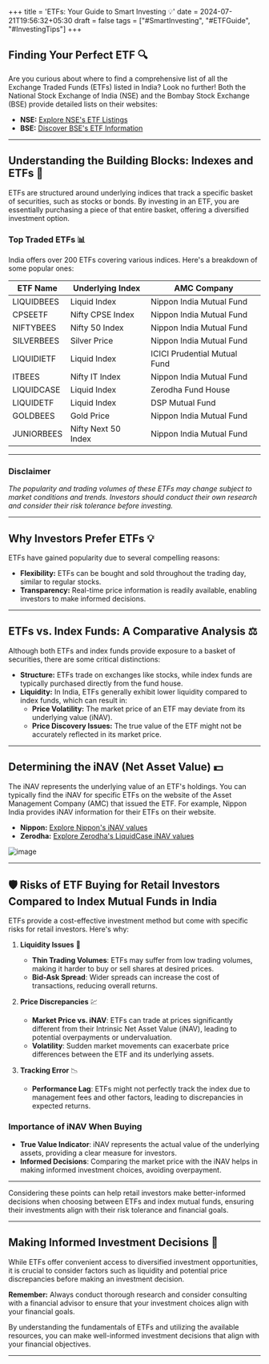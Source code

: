 +++
title = 'ETFs: Your Guide to Smart Investing 💡'
date = 2024-07-21T19:56:32+05:30
draft = false
tags = ["#SmartInvesting", "#ETFGuide", "#InvestingTips"]
+++

## Finding Your Perfect ETF 🔍

Are you curious about where to find a comprehensive list of all the Exchange Traded Funds (ETFs) listed in India? Look no further! Both the National Stock Exchange of India (NSE) and the Bombay Stock Exchange (BSE) provide detailed lists on their websites:

- **NSE:** [Explore NSE's ETF Listings](https://www.nseindia.com/market-data/exchange-traded-funds-etf)
- **BSE:** [Discover BSE's ETF Information](https://www.bseindia.com/markets/etf/ETF_MktWatch.aspx)

---

## Understanding the Building Blocks: Indexes and ETFs 🧱

ETFs are structured around underlying indices that track a specific basket of securities, such as stocks or bonds. By investing in an ETF, you are essentially purchasing a piece of that entire basket, offering a diversified investment option.

### Top Traded ETFs 📊

India offers over 200 ETFs covering various indices. Here's a breakdown of some popular ones:

| ETF Name     | Underlying Index     | AMC Company                  |
|--------------|----------------------|------------------------------|
| LIQUIDBEES   | Liquid Index         | Nippon India Mutual Fund     |
| CPSEETF      | Nifty CPSE Index     | Nippon India Mutual Fund     |
| NIFTYBEES    | Nifty 50 Index       | Nippon India Mutual Fund     |
| SILVERBEES   | Silver Price         | Nippon India Mutual Fund     |
| LIQUIDIETF   | Liquid Index         | ICICI Prudential Mutual Fund |
| ITBEES       | Nifty IT Index       | Nippon India Mutual Fund     |
| LIQUIDCASE   | Liquid Index         | Zerodha Fund House           |
| LIQUIDETF    | Liquid Index         | DSP Mutual Fund              |
| GOLDBEES     | Gold Price           | Nippon India Mutual Fund     |
| JUNIORBEES   | Nifty Next 50 Index  | Nippon India Mutual Fund     |

---

### Disclaimer
*The popularity and trading volumes of these ETFs may change subject to market conditions and trends. Investors should conduct their own research and consider their risk tolerance before investing.*

---

## Why Investors Prefer ETFs 💡

ETFs have gained popularity due to several compelling reasons:

- **Flexibility:** ETFs can be bought and sold throughout the trading day, similar to regular stocks.
- **Transparency:** Real-time price information is readily available, enabling investors to make informed decisions.

---

## ETFs vs. Index Funds: A Comparative Analysis ⚖️

Although both ETFs and index funds provide exposure to a basket of securities, there are some critical distinctions:

- **Structure:** ETFs trade on exchanges like stocks, while index funds are typically purchased directly from the fund house.
- **Liquidity:** In India, ETFs generally exhibit lower liquidity compared to index funds, which can result in:
  - **Price Volatility:** The market price of an ETF may deviate from its underlying value (iNAV).
  - **Price Discovery Issues:** The true value of the ETF might not be accurately reflected in its market price.

---

## Determining the iNAV (Net Asset Value) 💵

The iNAV represents the underlying value of an ETF's holdings. You can typically find the iNAV for specific ETFs on the website of the Asset Management Company (AMC) that issued the ETF. For example, Nippon India provides iNAV information for their ETFs on their website.

- **Nippon:** [Explore Nippon's iNAV values](https://mf.nipponindiaim.com/FundsAndPerformance/Pages/INAV.aspx)
- **Zerodha:** [Explore Zerodha's LiquidCase iNAV values](https://www.zerodhafundhouse.com/etfs/zerodha-nifty-1d-rate-liquid-etf-ZLIQD/)

![image](ZerodhaETF.jpg)

---

## 🛡️ Risks of ETF Buying for Retail Investors Compared to Index Mutual Funds in India

ETFs provide a cost-effective investment method but come with specific risks for retail investors. Here's why:

1. **Liquidity Issues** 🏦
   - **Thin Trading Volumes**: ETFs may suffer from low trading volumes, making it harder to buy or sell shares at desired prices.
   - **Bid-Ask Spread**: Wider spreads can increase the cost of transactions, reducing overall returns.

2. **Price Discrepancies** 💹
   - **Market Price vs. iNAV**: ETFs can trade at prices significantly different from their Intrinsic Net Asset Value (iNAV), leading to potential overpayments or undervaluation.
   - **Volatility**: Sudden market movements can exacerbate price differences between the ETF and its underlying assets.

3. **Tracking Error** 📉
   - **Performance Lag**: ETFs might not perfectly track the index due to management fees and other factors, leading to discrepancies in expected returns.

### Importance of iNAV When Buying

- **True Value Indicator**: iNAV represents the actual value of the underlying assets, providing a clear measure for investors.
- **Informed Decisions**: Comparing the market price with the iNAV helps in making informed investment choices, avoiding overpayment.

---

Considering these points can help retail investors make better-informed decisions when choosing between ETFs and index mutual funds, ensuring their investments align with their risk tolerance and financial goals.

---

## Making Informed Investment Decisions 📘

While ETFs offer convenient access to diversified investment opportunities, it is crucial to consider factors such as liquidity and potential price discrepancies before making an investment decision.

**Remember:** Always conduct thorough research and consider consulting with a financial advisor to ensure that your investment choices align with your financial goals.

By understanding the fundamentals of ETFs and utilizing the available resources, you can make well-informed investment decisions that align with your financial objectives.

---